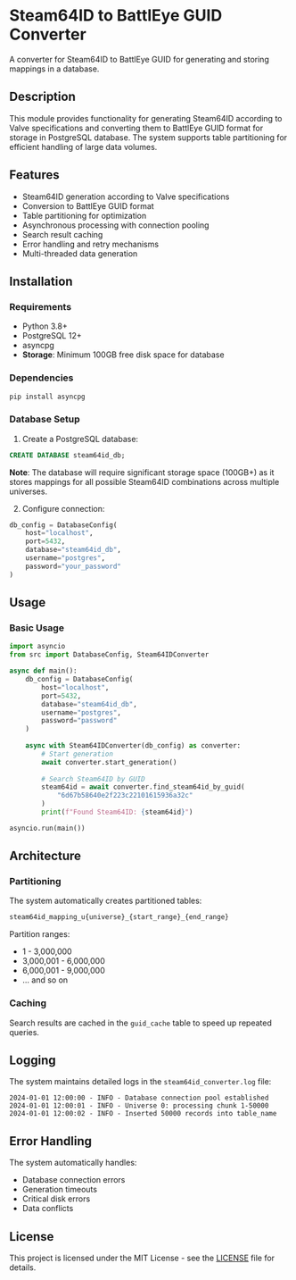 # Steam64ID to BattlEye GUID Converter

A converter for Steam64ID to BattlEye GUID for generating and storing mappings in a database.

## Description

This module provides functionality for generating Steam64ID according to Valve specifications and converting them to BattlEye GUID format for storage in PostgreSQL database. The system supports table partitioning for efficient handling of large data volumes.

## Features

- Steam64ID generation according to Valve specifications
- Conversion to BattlEye GUID format
- Table partitioning for optimization
- Asynchronous processing with connection pooling
- Search result caching
- Error handling and retry mechanisms
- Multi-threaded data generation

## Installation

### Requirements

- Python 3.8+
- PostgreSQL 12+
- asyncpg
- **Storage**: Minimum 100GB free disk space for database

### Dependencies

```bash
pip install asyncpg
```

### Database Setup

1. Create a PostgreSQL database:
```sql
CREATE DATABASE steam64id_db;
```

**Note**: The database will require significant storage space (100GB+) as it stores mappings for all possible Steam64ID combinations across multiple universes.

2. Configure connection:
```python
db_config = DatabaseConfig(
    host="localhost",
    port=5432,
    database="steam64id_db",
    username="postgres",
    password="your_password"
)
```

## Usage

### Basic Usage

```python
import asyncio
from src import DatabaseConfig, Steam64IDConverter

async def main():
    db_config = DatabaseConfig(
        host="localhost",
        port=5432,
        database="steam64id_db",
        username="postgres",
        password="password"
    )
    
    async with Steam64IDConverter(db_config) as converter:
        # Start generation
        await converter.start_generation()
        
        # Search Steam64ID by GUID
        steam64id = await converter.find_steam64id_by_guid(
            "6d67b58640e2f223c22101615936a32c"
        )
        print(f"Found Steam64ID: {steam64id}")

asyncio.run(main())
```

## Architecture

### Partitioning

The system automatically creates partitioned tables:

```sql
steam64id_mapping_u{universe}_{start_range}_{end_range}
```

Partition ranges:
- 1 - 3,000,000
- 3,000,001 - 6,000,000
- 6,000,001 - 9,000,000
- ... and so on

### Caching

Search results are cached in the `guid_cache` table to speed up repeated queries.

## Logging

The system maintains detailed logs in the `steam64id_converter.log` file:

```
2024-01-01 12:00:00 - INFO - Database connection pool established
2024-01-01 12:00:01 - INFO - Universe 0: processing chunk 1-50000
2024-01-01 12:00:02 - INFO - Inserted 50000 records into table_name
```

## Error Handling

The system automatically handles:
- Database connection errors
- Generation timeouts
- Critical disk errors
- Data conflicts

## License

This project is licensed under the MIT License - see the [LICENSE](LICENSE) file for details.